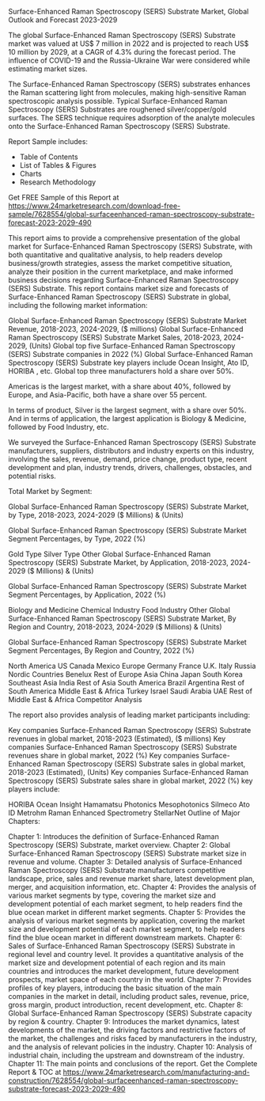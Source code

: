 Surface-Enhanced Raman Spectroscopy (SERS) Substrate Market, Global Outlook and Forecast 2023-2029

The global Surface-Enhanced Raman Spectroscopy (SERS) Substrate market was valued at US$ 7 million in 2022 and is projected to reach US$ 10 million by 2029, at a CAGR of 4.3% during the forecast period. The influence of COVID-19 and the Russia-Ukraine War were considered while estimating market sizes.

The Surface-Enhanced Raman Spectroscopy (SERS) substrates enhances the Raman scattering light from molecules, making high-sensitive Raman spectroscopic analysis possible. Typical Surface-Enhanced Raman Spectroscopy (SERS) Substrates are roughened silver/copper/gold surfaces. The SERS technique requires adsorption of the analyte molecules onto the Surface-Enhanced Raman Spectroscopy (SERS) Substrate.

Report Sample includes:
- Table of Contents
- List of Tables & Figures
- Charts
- Research Methodology

Get FREE Sample of this Report at https://www.24marketresearch.com/download-free-sample/7628554/global-surfaceenhanced-raman-spectroscopy-substrate-forecast-2023-2029-490

This report aims to provide a comprehensive presentation of the global market for Surface-Enhanced Raman Spectroscopy (SERS) Substrate, with both quantitative and qualitative analysis, to help readers develop business/growth strategies, assess the market competitive situation, analyze their position in the current marketplace, and make informed business decisions regarding Surface-Enhanced Raman Spectroscopy (SERS) Substrate. This report contains market size and forecasts of Surface-Enhanced Raman Spectroscopy (SERS) Substrate in global, including the following market information:

Global Surface-Enhanced Raman Spectroscopy (SERS) Substrate Market Revenue, 2018-2023, 2024-2029, ($ millions)
Global Surface-Enhanced Raman Spectroscopy (SERS) Substrate Market Sales, 2018-2023, 2024-2029, (Units)
Global top five Surface-Enhanced Raman Spectroscopy (SERS) Substrate companies in 2022 (%)
Global Surface-Enhanced Raman Spectroscopy (SERS) Substrate key players include Ocean Insight, Ato ID, HORIBA , etc. Global top three manufacturers hold a share over 50%.

Americas is the largest market, with a share about 40%, followed by Europe, and Asia-Pacific, both have a share over 55 percent.

In terms of product, Silver is the largest segment, with a share over 50%. And in terms of application, the largest application is Biology & Medicine, followed by Food Industry, etc.

We surveyed the Surface-Enhanced Raman Spectroscopy (SERS) Substrate manufacturers, suppliers, distributors and industry experts on this industry, involving the sales, revenue, demand, price change, product type, recent development and plan, industry trends, drivers, challenges, obstacles, and potential risks.

Total Market by Segment:

Global Surface-Enhanced Raman Spectroscopy (SERS) Substrate Market, by Type, 2018-2023, 2024-2029 ($ Millions) & (Units)

Global Surface-Enhanced Raman Spectroscopy (SERS) Substrate Market Segment Percentages, by Type, 2022 (%)

Gold Type
Silver Type
Other
Global Surface-Enhanced Raman Spectroscopy (SERS) Substrate Market, by Application, 2018-2023, 2024-2029 ($ Millions) & (Units)

Global Surface-Enhanced Raman Spectroscopy (SERS) Substrate Market Segment Percentages, by Application, 2022 (%)

Biology and Medicine
Chemical Industry
Food Industry
Other
Global Surface-Enhanced Raman Spectroscopy (SERS) Substrate Market, By Region and Country, 2018-2023, 2024-2029 ($ Millions) & (Units)

Global Surface-Enhanced Raman Spectroscopy (SERS) Substrate Market Segment Percentages, By Region and Country, 2022 (%)

North America
US
Canada
Mexico
Europe
Germany
France
U.K.
Italy
Russia
Nordic Countries
Benelux
Rest of Europe
Asia
China
Japan
South Korea
Southeast Asia
India
Rest of Asia
South America
Brazil
Argentina
Rest of South America
Middle East & Africa
Turkey
Israel
Saudi Arabia
UAE
Rest of Middle East & Africa
Competitor Analysis

The report also provides analysis of leading market participants including:

Key companies Surface-Enhanced Raman Spectroscopy (SERS) Substrate revenues in global market, 2018-2023 (Estimated), ($ millions)
Key companies Surface-Enhanced Raman Spectroscopy (SERS) Substrate revenues share in global market, 2022 (%)
Key companies Surface-Enhanced Raman Spectroscopy (SERS) Substrate sales in global market, 2018-2023 (Estimated), (Units)
Key companies Surface-Enhanced Raman Spectroscopy (SERS) Substrate sales share in global market, 2022 (%)
key players include:

HORIBA
Ocean Insight
Hamamatsu Photonics
Mesophotonics
Silmeco
Ato ID
Metrohm Raman
Enhanced Spectrometry
StellarNet
Outline of Major Chapters:

Chapter 1: Introduces the definition of Surface-Enhanced Raman Spectroscopy (SERS) Substrate, market overview.
Chapter 2: Global Surface-Enhanced Raman Spectroscopy (SERS) Substrate market size in revenue and volume.
Chapter 3: Detailed analysis of Surface-Enhanced Raman Spectroscopy (SERS) Substrate manufacturers competitive landscape, price, sales and revenue market share, latest development plan, merger, and acquisition information, etc.
Chapter 4: Provides the analysis of various market segments by type, covering the market size and development potential of each market segment, to help readers find the blue ocean market in different market segments.
Chapter 5: Provides the analysis of various market segments by application, covering the market size and development potential of each market segment, to help readers find the blue ocean market in different downstream markets.
Chapter 6: Sales of Surface-Enhanced Raman Spectroscopy (SERS) Substrate in regional level and country level. It provides a quantitative analysis of the market size and development potential of each region and its main countries and introduces the market development, future development prospects, market space of each country in the world.
Chapter 7: Provides profiles of key players, introducing the basic situation of the main companies in the market in detail, including product sales, revenue, price, gross margin, product introduction, recent development, etc.
Chapter 8: Global Surface-Enhanced Raman Spectroscopy (SERS) Substrate capacity by region & country.
Chapter 9: Introduces the market dynamics, latest developments of the market, the driving factors and restrictive factors of the market, the challenges and risks faced by manufacturers in the industry, and the analysis of relevant policies in the industry.
Chapter 10: Analysis of industrial chain, including the upstream and downstream of the industry.
Chapter 11: The main points and conclusions of the report.
Get the Complete Report & TOC at https://www.24marketresearch.com/manufacturing-and-construction/7628554/global-surfaceenhanced-raman-spectroscopy-substrate-forecast-2023-2029-490
